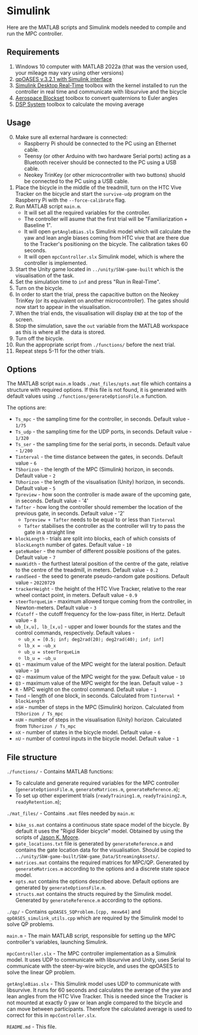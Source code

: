 # Simulink

Here are the MATLAB scripts and Simulink models needed to compile and run the MPC controller.

## Requirements
1. Windows 10 computer with MATLAB 2022a (that was the version used, your mileage may vary using other versions)
2. [qpOASES v.3.2.1 with Simulink interface](https://github.com/coin-or/qpOASES)
3. [Simulink Desktop Real-Time](https://nl.mathworks.com/products/simulink-desktop-real-time.html) toolbox with the kernel installed to run the controller in real time and communicate with libsurvive and the bicycle
4. [Aerospace Blockset](https://nl.mathworks.com/products/aerospace-blockset.html) toolbox to convert quaternions to Euler angles
5. [DSP System](https://www.mathworks.com/products/dsp-system.html) toolbox to calculate the moving average

## Usage
0. Make sure all external hardware is connected: 
   - Raspberry Pi should be connected to the PC using an Ethernet cable.
   - Teensy (or other Arduino with two hardware Serial ports) acting as a Bluetooth receiver should be connected to the PC using a USB cable. 
   - Neokey TrinKey (or other microcontroller with two buttons) shuold be connected to the PC using a USB cable.
0. Place the bicycle in the middle of the treadmill, turn on the HTC Vive Tracker on the bicycle and start the `survive-udp` program on the Raspberry Pi with the `--force-calibrate` flag.
0. Run MATLAB script `main.m`.
   - It will set all the required variables for the controller.
   - The controller will asume that the first trial will be "Familiarization + Baseline 1".
   - It will open `getAngleBias.slx` Simulink model which will calculate the yaw and lean angle biases coming from HTC vive that are there due to the Tracker's positioning on the bicycle. The calibration takes 60 seconds.
   - It will open `mpcController.slx` Simulink model, which is where the controller is implemented.
0. Start the Unity game located in `../unity/SbW-game-built` which is the visualisation of the task.
0. Set the simulation time to `inf` and press "Run in Real-Time".
0. Turn on the bicycle.
0. In order to start the trial, press the capacitive button on the Neokey TrinKey (or its equivalent on another microcontroller). The gates should now start to appear in the visualisation.
0. When the trial ends, the visualisation will display `END` at the top of the screen.
0. Stop the simulation, save the `out` variable from the MATLAB workspace as this is where all the data is stored.
0. Turn off the bicycle.
0. Run the appropriate script from `./functions/` before the next trial.
0. Repeat steps 5-11 for the other trials.

## Options
The MATLAB script `main.m` loads `./mat_files/opts.mat` file which contains a structure with required options. If this file is not found, it is generated with default values using `./functions/generateOptionsFile.m` function.

The options are:
- `Ts_mpc` - the sampling time for the controller, in seconds. Default value - `1/75`
- `Ts_udp` - the sampling time for the UDP ports, in seconds. Default value - `1/320`
- `Ts_ser` - the sampling time for the serial ports, in seconds. Default value - `1/200`
- `Tinterval` - the time distance between the gates, in seconds. Default value - `6`
- `TShorizon` - the length of the MPC (Simulink) horizon, in seconds. Default value - `2`
- `TUhorizon` - the length of the visualisation (Unity) horizon, in seconds. Default value - `5`
- `Tpreview` - how soon the controller is made aware of the upcoming gate, in seconds. Default value - '4'
- `Tafter` - how long the controller should remember the location of the previous gate, in seconds. Default value - '2'
  - `Tpreview + Tafter` needs to be equal to or less than `Tinterval`
  - `Tafter` stabilises the controller as the controller will try to pass the gate in a straight line
- `blockLength` - trials are split into blocks, each of which consists of `blockLength` number of gates. Default value - `10`
- `gateNumber` - the number of different possible positions of the gates. Default value - `7`
- `maxWidth` - the furthest lateral position of the centre of the gate, relative to the centre of the treadmill, in meters. Default value - `0.2`
- `randSeed` - the seed to generate pseudo-random gate positions. Default value - `20220729`
- `trackerHeight` - the height of the HTC Vive Tracker, relative to the rear wheel contact point, in meters. Default value - `0.9`
- `steerTorqueLim` - maximum allowed torque coming from the controller, in Newton-meters. Default value - `3`
- `fCutoff` - the cutoff frequency for the low-pass filter, in Hertz. Default value - `8`
- `ub_[x,u], lb_[x,u]` - upper and lower bounds for the states and the control commands, respectively. Default values -
  - `ub_x = [0.5; inf; deg2rad(20); deg2rad(40); inf; inf]`
  - `lb_x = -ub_x`
  - `ub_u = steerTorqueLim`
  - `lb_u = -ub_u`
- `Q1` - maximum value of the MPC weight for the lateral position. Default value - `10`
- `Q2` - maximum value of the MPC weight for the yaw. Default value - `10`
- `Q3` - maximum value of the MPC weight for the lean. Default value - `3`
- `R` - MPC weight on the control command. Default value - `1`
- `Tend` - length of one block, in seconds. Calculated from `Tinterval * blockLength`
- `nSH` - number of steps in the MPC (Simulink) horizon. Calculated from `TShorizon / Ts_mpc`
- `nUH` - number of steps in the visualisation (Unity) horizon. Calculated from `TUhorizon / Ts_mpc`
- `nX` - number of states in the bicycle model. Default value - `6`
- `nU` - number of control inputs in the bicycle model. Default value - `1`

## File structure

`./functions/` - Contains MATLAB functions:
  - To calculate and generate required variables for the MPC controller (`generateOptionsFile.m`, `generateMatrices.m`, `generateReference.m`);
  - To set up other experiment trials (`readyTraining1.m`, `readyTraining2.m`, `readyRetention.m`);

`./mat_files/` - Contains `.mat` files needed by `main.m`:
  - `bike_ss.mat` contains a continuous state space model of the bicycle. By default it uses the "Rigid Rider bicycle" model. Obtained by using the scripts of [Jason K. Moore](https://github.com/moorepants/HumanControl).
  - `gate_locations.txt` file is generated by `generateReference.m` and contains the gate location data for the visualisation. Should be copied to `../unity/SbW-game-built/SbW-game_Data/StreamingAssets/`.
  - `matrices.mat` contains the required matrices for MPC/QP. Generated by `generateMatrices.m` according to the options and a discrete state space model.
  - `opts.mat` contains the options described above. Default options are generated by `generateOptionsFile.m`.
  - `structs.mat` contains the structs required by the Simulink model. Generated by `generateReference.m` according to the options.
  
 `./qp/` - Contains `qpOASES_SQProblem.[cpp, mexw64]` and `qpOASES_simulink_utils.cpp` which are required by the Simulink model to solve QP problems.

`main.m` - The main MATLAB script, responsible for setting up the MPC controller's variables, launching Simulink.

`mpcController.slx` - The MPC controller implementation as a Simulink model. It uses UDP to communicate with libsurvive and Unity, uses Serial to communicate with the steer-by-wire bicycle, and uses the qpOASES to solve the linear QP problem.

`getAngleBias.slx` - This Simulink model uses UDP to communicate with libsurvive. It runs for 60 seconds and calculates the average of the yaw and lean angles from the HTC Vive Tracker. This is needed since the Tracker is not mounted at exactly 0 yaw or lean angle compared to the bicycle and can move between participants. Therefore the calculated average is used to correct for this in `mpcController.slx`.

`README.md` - This file.
